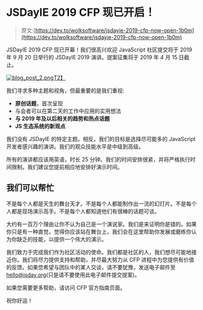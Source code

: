 # JSDayIE 2019 CFP 现已开启！

> 原文:[https://dev.to/wolksoftware/jsdayie-2019-cfp-now-open-1b0m](https://dev.to/wolksoftware/jsdayie-2019-cfp-now-open-1b0m)

JSDayIE 2019 CFP 现已开幕！我们很高兴欢迎 JavaScript 社区提交将于 2019 年 9 月 20 日举行的 JSDayIE 2019 演讲。提案征集将于 2019 年 4 月 15 日截止。

[![blog_post_2.png](../Images/3d977adcef9ac81b585c453e1c357cda.png)T2】](https://svbtleusercontent.com/kHgRtcaKb5uFpoeBjN78nC0xspap.png)

我们寻求多种主题和视角，但最重要的是我们重视:

*   **原创话题**，首次呈现
*   与会者可以在第二天的工作中应用的实用想法
*   **与 2019 年及以后相关的趋势和热点话题**
*   **JS 生态系统的新观点**

我们没有 JSDayIE 的特定主题。相反，我们的目标是选择尽可能多的 JavaScript 开发者感兴趣的演讲。我们的观众技能水平是中级到高级。

所有的演讲都应该用英语，时长 25 分钟。我们的时间安排很紧，并将严格执行时间限制。我们建议您提前相应地安排好演示时间。

## [](#we-can-help)我们可以帮忙

不是每个人都是天生的舞台天才。不是每个人都能制作出一流的幻灯片。不是每个人都是现场演示高手。不是每个人都知道他们有很棒的话题可谈。

大约有一百万个理由让你不认为自己是一个演说家。我们是来证明你是错的。如果你只是有一种直觉，觉得你应该站在舞台上，我们会在这里帮助你发展或磨练你认为你缺乏的技能，以提供一个伟大的演示。

我们致力于完成我们作为社区活动的使命。我们都是社区的人，我们想尽可能地接近你。我们将尽力提供支持和帮助，并尽最大努力从 CFP 进程中为您提供有价值的反馈。如果您希望与团队中的某人交谈，请不要犹豫，发送电子邮件至[hello@jsday.org](//mailto:hello@jsday.org)(只是请不要使用此电子邮件提交提案)。

如果您需要更多帮助，请访问 CFP 官方指南页面。

祝你好运！